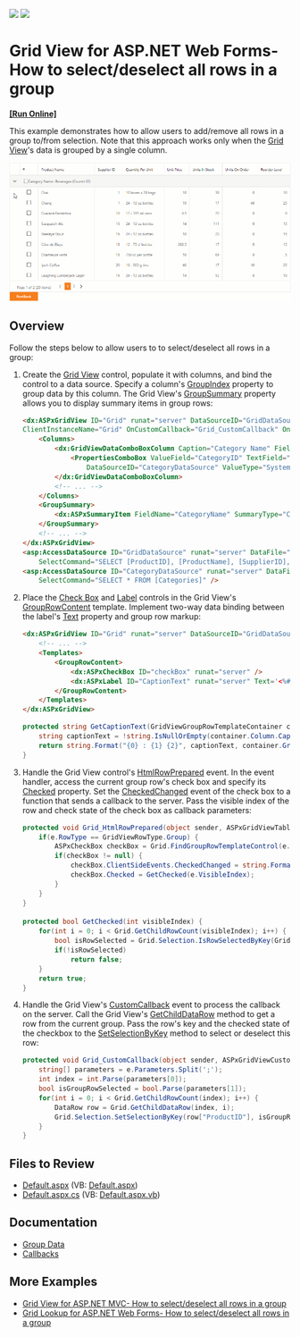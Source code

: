 <!-- default badges list -->
[![](https://img.shields.io/badge/Open_in_DevExpress_Support_Center-FF7200?style=flat-square&logo=DevExpress&logoColor=white)](https://supportcenter.devexpress.com/ticket/details/E1760)
[![](https://img.shields.io/badge/📖_How_to_use_DevExpress_Examples-e9f6fc?style=flat-square)](https://docs.devexpress.com/GeneralInformation/403183)
<!-- default badges end -->
# Grid View for ASP.NET Web Forms- How to select/deselect all rows in a group
<!-- run online -->
**[[Run Online]](https://codecentral.devexpress.com/e1760/)**
<!-- run online end -->
This example demonstrates how to allow users to add/remove all rows in a group to/from selection. Note that this approach works only when the [Grid View](https://docs.devexpress.com/AspNet/5823/components/grid-view?p=netframework)'s data is grouped by a single column.

![Select/Deselect a Group](select-deselect.gif)

## Overview

Follow the steps below to allow users to to select/deselect all rows in a group:

1. Create the [Grid View](https://docs.devexpress.com/AspNet/DevExpress.Web.ASPxGridView?p=netframework) control, populate it with columns, and bind the control to a data source. Specify a column's [GroupIndex](https://docs.devexpress.com/AspNet/DevExpress.Web.GridViewDataColumn.GroupIndex?p=netframework) property to group data by this column. The Grid View's [GroupSummary](https://docs.devexpress.com/AspNet/DevExpress.Web.ASPxGridView.GroupSummary) property allows you to display summary items in group rows:

    ```aspx
    <dx:ASPxGridView ID="Grid" runat="server" DataSourceID="GridDataSource" KeyFieldName="ProductID"
    ClientInstanceName="Grid" OnCustomCallback="Grid_CustomCallback" OnHtmlRowPrepared="Grid_HtmlRowPrepared">
        <Columns>
            <dx:GridViewDataComboBoxColumn Caption="Category Name" FieldName="CategoryID" GroupIndex="0">
                <PropertiesComboBox ValueField="CategoryID" TextField="CategoryName" 
                    DataSourceID="CategoryDataSource" ValueType="System.Int32" />
            </dx:GridViewDataComboBoxColumn>
            <!-- ... -->
        </Columns>
        <GroupSummary>
            <dx:ASPxSummaryItem FieldName="CategoryName" SummaryType="Count" />
        </GroupSummary>
        <!-- ... -->
    </dx:ASPxGridView>
    <asp:AccessDataSource ID="GridDataSource" runat="server" DataFile="~/App_Data/nwind.mdb"
        SelectCommand="SELECT [ProductID], [ProductName], [SupplierID], [CategoryID], [QuantityPerUnit], [UnitPrice], [UnitsInStock], [UnitsOnOrder], [ReorderLevel], [Discontinued] FROM [Products]" />
    <asp:AccessDataSource ID="CategoryDataSource" runat="server" DataFile="~/App_Data/nwind.mdb"
        SelectCommand="SELECT * FROM [Categories]" />
    ```

2. Place the [Check Box](https://docs.devexpress.com/AspNet/11415/components/data-editors/checkbox) and [Label](https://docs.devexpress.com/AspNet/11590/components/data-editors/label) controls in the Grid View's [GroupRowContent](https://docs.devexpress.com/AspNet/DevExpress.Web.GridViewTemplates.GroupRowContent?p=netframework) template. Implement two-way data binding between the label's [Text](https://docs.devexpress.com/AspNet/DevExpress.Web.ASPxLabel.Text) property and group row markup: 

    ```aspx
    <dx:ASPxGridView ID="Grid" runat="server" DataSourceID="GridDataSource" ClientInstanceName="Grid">
        <!-- ... -->
        <Templates>
            <GroupRowContent>
                <dx:ASPxCheckBox ID="checkBox" runat="server" />
                <dx:ASPxLabel ID="CaptionText" runat="server" Text='<%# GetCaptionText(Container) %>' />
            </GroupRowContent>
        </Templates>
    </dx:ASPxGridView>
    ```

    ```cs
    protected string GetCaptionText(GridViewGroupRowTemplateContainer container) {
        string captionText = !string.IsNullOrEmpty(container.Column.Caption) ? container.Column.Caption : container.Column.FieldName;
        return string.Format("{0} : {1} {2}", captionText, container.GroupText, container.SummaryText);
    }
    ```

3. Handle the Grid View control's [HtmlRowPrepared](https://docs.devexpress.com/AspNet/DevExpress.Web.ASPxGridView.HtmlRowPrepared?p=netframework) event. In the event handler, access the current group row's check box and specify its [Checked](https://docs.devexpress.com/AspNet/DevExpress.Web.ASPxCheckBox.Checked?p=netframework) property. Set the [CheckedChanged](https://docs.devexpress.com/AspNet/DevExpress.Web.ASPxCheckBox.CheckedChanged) event of the check box to a function that sends a callback to the server. Pass the visible index of the row and check state of the check box as  callback parameters:

    ```cs
    protected void Grid_HtmlRowPrepared(object sender, ASPxGridViewTableRowEventArgs e) {
        if(e.RowType == GridViewRowType.Group) {
            ASPxCheckBox checkBox = Grid.FindGroupRowTemplateControl(e.VisibleIndex, "checkBox") as ASPxCheckBox;
            if(checkBox != null) {
                checkBox.ClientSideEvents.CheckedChanged = string.Format("function(s, e){{ Grid.PerformCallback('{0};' + s.GetChecked()); }}", e.VisibleIndex);
                checkBox.Checked = GetChecked(e.VisibleIndex);
            }
        }
    }

    protected bool GetChecked(int visibleIndex) {
        for(int i = 0; i < Grid.GetChildRowCount(visibleIndex); i++) {
            bool isRowSelected = Grid.Selection.IsRowSelectedByKey(Grid.GetChildDataRow(visibleIndex, i)["ProductID"]); 
            if(!isRowSelected)
                return false;
        }
        return true;
    }
    ```

4. Handle the Grid View's [CustomCallback](https://docs.devexpress.com/AspNet/DevExpress.Web.ASPxGridView.CustomCallback?p=netframework) event to process the callback on the server. Call the Grid View's [GetChildDataRow](https://docs.devexpress.com/AspNet/DevExpress.Web.ASPxGridView.GetChildDataRow(System.Int32-System.Int32)?p=netframework) method to get a row from the current group. Pass the row's key and the checked state of the checkbox to the [SetSelectionByKey](https://docs.devexpress.com/AspNet/DevExpress.Web.Data.WebDataSelection.SetSelectionByKey(System.Object-System.Boolean)?p=netframework) method to select or deselect this row:

    ```cs
    protected void Grid_CustomCallback(object sender, ASPxGridViewCustomCallbackEventArgs e) {
        string[] parameters = e.Parameters.Split(';');
        int index = int.Parse(parameters[0]);
        bool isGroupRowSelected = bool.Parse(parameters[1]);
        for(int i = 0; i < Grid.GetChildRowCount(index); i++) {
            DataRow row = Grid.GetChildDataRow(index, i);
            Grid.Selection.SetSelectionByKey(row["ProductID"], isGroupRowSelected);
        }
    }
    ```

## Files to Review

* [Default.aspx](./CS/WebSite/Default.aspx) (VB: [Default.aspx](./VB/WebSite/Default.aspx))
* [Default.aspx.cs](./CS/WebSite/Default.aspx.cs) (VB: [Default.aspx.vb](./VB/WebSite/Default.aspx.vb))

## Documentation

* [Group Data](https://docs.devexpress.com/AspNet/3715/components/grid-view/concepts/group-data)
* [Callbacks](https://docs.devexpress.com/AspNet/402559/common-concepts/callbacks)

## More Examples

* [Grid View for ASP.NET MVC- How to select/deselect all rows in a group](https://github.com/DevExpress-Examples/gridview-how-to-implement-select-unselect-for-all-rows-in-a-group-row-t362032)
* [Grid Lookup for ASP.NET Web Forms- How to select/deselect all rows in a group](https://github.com/DevExpress-Examples/how-to-implement-select-unselect-for-all-rows-in-a-group-row-in-aspxgridlookup-t299266)
